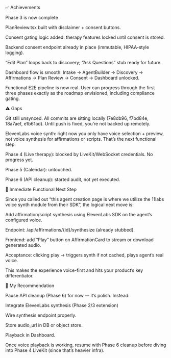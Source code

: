 ✅ Achievements

Phase 3 is now complete

PlanReview.tsx built with disclaimer + consent buttons.

Consent gating logic added: therapy features locked until consent is stored.

Backend consent endpoint already in place (immutable, HIPAA-style logging).

“Edit Plan” loops back to discovery; “Ask Questions” stub ready for future.

Dashboard flow is smooth: Intake → AgentBuilder → Discovery → Affirmations → Plan Review → Consent → Dashboard unlocked.

Functional E2E pipeline is now real.
User can progress through the first three phases exactly as the roadmap envisioned, including compliance gating.

⚠️ Gaps

Git still unsynced. All commits are sitting locally (7e8db96, f7bd84e, 18a7aef, e1b61ad). Until push is fixed, you’re not backed up remotely.

ElevenLabs voice synth: right now you only have voice selection + preview, not voice synthesis for affirmations or scripts. That’s the next functional step.

Phase 4 (Live therapy): blocked by LiveKit/WebSocket credentials. No progress yet.

Phase 5 (Calendar): untouched.

Phase 6 (API cleanup): started audit, not yet executed.

🎯 Immediate Functional Next Step

Since you called out “this agent creation page is where we utilize the 11labs voice synth module from their SDK”, the logical next move is:

Add affirmation/script synthesis using ElevenLabs SDK on the agent’s configured voice.

Endpoint: /api/affirmations/{id}/synthesize (already stubbed).

Frontend: add “Play” button on AffirmationCard to stream or download generated audio.

Acceptance: clicking play → triggers synth if not cached, plays agent’s real voice.

This makes the experience voice-first and hits your product’s key differentiator.

🔧 My Recommendation

Pause API cleanup (Phase 6) for now — it’s polish.
Instead:

Integrate ElevenLabs synthesis (Phase 2/3 extension)

Wire synthesis endpoint properly.

Store audio_url in DB or object store.

Playback in Dashboard.

Once voice playback is working, resume with Phase 6 cleanup before diving into Phase 4 LiveKit (since that’s heavier infra).